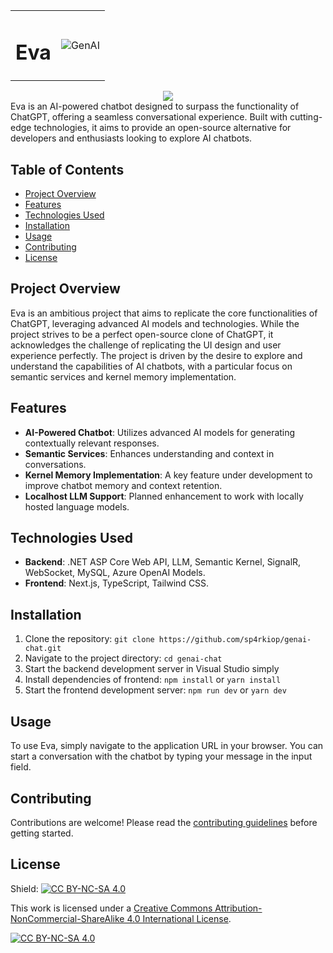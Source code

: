 <table align="center">
 <tr>
    <td align="center">
      <h1>Eva</h1>
    </td>
    <td align="center">
      <img src='./frontend/app/favicon.ico' alt='GenAI'>
    </td>
 </tr>
</table>
<div align='center'><img src='https://visitor-badge.laobi.icu/badge?page_id=sp4rkiop.eva-ai'/></div>
Eva is an AI-powered chatbot designed to surpass the functionality of ChatGPT, offering a seamless conversational experience. Built with cutting-edge technologies, it aims to provide an open-source alternative for developers and enthusiasts looking to explore AI chatbots.

## Table of Contents

- [Project Overview](#project-overview)
- [Features](#features)
- [Technologies Used](#technologies-used)
- [Installation](#installation)
- [Usage](#usage)
- [Contributing](#contributing)
- [License](#license)

## Project Overview

Eva is an ambitious project that aims to replicate the core functionalities of ChatGPT, leveraging advanced AI models and technologies. While the project strives to be a perfect open-source clone of ChatGPT, it acknowledges the challenge of replicating the UI design and user experience perfectly. The project is driven by the desire to explore and understand the capabilities of AI chatbots, with a particular focus on semantic services and kernel memory implementation.

## Features

- **AI-Powered Chatbot**: Utilizes advanced AI models for generating contextually relevant responses.
- **Semantic Services**: Enhances understanding and context in conversations.
- **Kernel Memory Implementation**: A key feature under development to improve chatbot memory and context retention.
- **Localhost LLM Support**: Planned enhancement to work with locally hosted language models.

## Technologies Used

- **Backend**: .NET ASP Core Web API, LLM, Semantic Kernel, SignalR, WebSocket, MySQL, Azure OpenAI Models.
- **Frontend**: Next.js, TypeScript, Tailwind CSS.

## Installation

1. Clone the repository: `git clone https://github.com/sp4rkiop/genai-chat.git`
2. Navigate to the project directory: `cd genai-chat`
3. Start the backend development server in Visual Studio simply
4. Install dependencies of frontend: `npm install` or `yarn install`
5. Start the frontend development server: `npm run dev` or `yarn dev`

## Usage

To use Eva, simply navigate to the application URL in your browser. You can start a conversation with the chatbot by typing your message in the input field.

## Contributing

Contributions are welcome! Please read the [contributing guidelines](CONTRIBUTING.md) before getting started.

## License

Shield: [![CC BY-NC-SA 4.0][cc-by-nc-sa-shield]][cc-by-nc-sa]

This work is licensed under a
[Creative Commons Attribution-NonCommercial-ShareAlike 4.0 International License][cc-by-nc-sa].

[![CC BY-NC-SA 4.0][cc-by-nc-sa-image]][cc-by-nc-sa]

[cc-by-nc-sa]: http://creativecommons.org/licenses/by-nc-sa/4.0/
[cc-by-nc-sa-image]: https://licensebuttons.net/l/by-nc-sa/4.0/88x31.png
[cc-by-nc-sa-shield]: https://img.shields.io/badge/License-CC%20BY--NC--SA%204.0-lightgrey.svg
